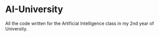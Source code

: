 # AI-University
All the code written for the Artificial Intelligence class in my 2nd year of University.
